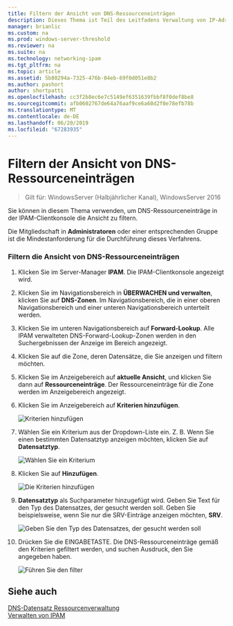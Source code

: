 ```yaml
---
title: Filtern der Ansicht von DNS-Ressourceneinträgen
description: Dieses Thema ist Teil des Leitfadens Verwaltung von IP-Adressverwaltung (IPAM) in Windows Server 2016.
manager: brianlic
ms.custom: na
ms.prod: windows-server-threshold
ms.reviewer: na
ms.suite: na
ms.technology: networking-ipam
ms.tgt_pltfrm: na
ms.topic: article
ms.assetid: 5b80294a-7325-476b-84eb-69f0d051e8b2
ms.author: pashort
author: shortpatti
ms.openlocfilehash: cc3f2b8ec6e7c5149ef6351639fbbf8f0def8be8
ms.sourcegitcommit: afb0602767de64a76aaf9ce6a60d2f0e78efb78b
ms.translationtype: MT
ms.contentlocale: de-DE
ms.lasthandoff: 06/20/2019
ms.locfileid: "67283935"
---
```

# <a name="filter-the-view-of-dns-resource-records"></a>Filtern der Ansicht von DNS-Ressourceneinträgen

>Gilt für: WindowsServer (Halbjährlicher Kanal), WindowsServer 2016

Sie können in diesem Thema verwenden, um DNS-Ressourceneinträge in der IPAM-Clientkonsole die Ansicht zu filtern.  
  
Die Mitgliedschaft in **Administratoren** oder einer entsprechenden Gruppe ist die Mindestanforderung für die Durchführung dieses Verfahrens.  
  
### <a name="to-filter-the-view-of-dns-resource-records"></a>Filtern die Ansicht von DNS-Ressourceneinträgen  
  
1.  Klicken Sie im Server-Manager **IPAM**. Die IPAM-Clientkonsole angezeigt wird.  
  
2.  Klicken Sie im Navigationsbereich in **ÜBERWACHEN und verwalten**, klicken Sie auf **DNS-Zonen**.  Im Navigationsbereich, die in einer oberen Navigationsbereich und einer unteren Navigationsbereich unterteilt werden.  
  
3.  Klicken Sie im unteren Navigationsbereich auf **Forward-Lookup**. Alle IPAM verwalteten DNS-Forward-Lookup-Zonen werden in den Suchergebnissen der Anzeige im Bereich angezeigt.  
  
4.  Klicken Sie auf die Zone, deren Datensätze, die Sie anzeigen und filtern möchten.  
  
5.  Klicken Sie im Anzeigebereich auf **aktuelle Ansicht**, und klicken Sie dann auf **Ressourceneinträge**. Der Ressourceneinträge für die Zone werden im Anzeigebereich angezeigt.  
  
6.  Klicken Sie im Anzeigebereich auf **Kriterien hinzufügen**.  
  
    ![Kriterien hinzufügen](../../media/Filter-the-View-of-DNS-Resource-Records/ipam_FilterRR_01.jpg)  
  
7.  Wählen Sie ein Kriterium aus der Dropdown-Liste ein. Z. B. Wenn Sie einen bestimmten Datensatztyp anzeigen möchten, klicken Sie auf **Datensatztyp**.  
  
    ![Wählen Sie ein Kriterium](../../media/Filter-the-View-of-DNS-Resource-Records/ipam_FilterRR_02.jpg)  
  
8.  Klicken Sie auf **Hinzufügen**.  
  
    ![Die Kriterien hinzufügen](../../media/Filter-the-View-of-DNS-Resource-Records/ipam_FilterRR_03.jpg)  
  
9. **Datensatztyp** als Suchparameter hinzugefügt wird. Geben Sie Text für den Typ des Datensatzes, der gesucht werden soll. Geben Sie beispielsweise, wenn Sie nur die SRV-Einträge anzeigen möchten, **SRV**.  
  
    ![Geben Sie den Typ des Datensatzes, der gesucht werden soll](../../media/Filter-the-View-of-DNS-Resource-Records/ipam_FilterRR_04.jpg)  
  
10. Drücken Sie die EINGABETASTE. Die DNS-Ressourceneinträge gemäß den Kriterien gefiltert werden, und suchen Ausdruck, den Sie angegeben haben.  
  
    ![Führen Sie den filter](../../media/Filter-the-View-of-DNS-Resource-Records/ipam_FilterRR_05.jpg)  
  
## <a name="see-also"></a>Siehe auch  
[DNS-Datensatz Ressourcenverwaltung](DNS-Resource-Record-Management.md)  
[Verwalten von IPAM](Manage-IPAM.md)  
  


